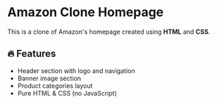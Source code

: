 # Amazon Clone Homepage

This is a clone of Amazon's homepage created using **HTML** and **CSS**.

## 🔥 Features
- Header section with logo and navigation
- Banner image section
- Product categories layout
- Pure HTML & CSS (no JavaScript)

